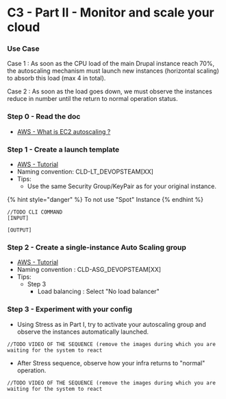# C3 - Part II - Monitor and scale your cloud

### Use Case

Case 1 : As soon as the CPU load of the main Drupal instance reach 70%, the autoscaling mechanism must launch new instances (horizontal scaling) to absorb this load (max 4 in total).

Case 2 : As soon as the load goes down, we must observe the instances reduce in number until the return to normal operation status. &#x20;

### Step 0 - Read the doc

* [AWS - What is EC2 autoscaling ?](https://docs.aws.amazon.com/autoscaling/ec2/userguide/what-is-amazon-ec2-auto-scaling.html)

### Step 1 - Create a launch template

* [AWS - Tutorial](https://docs.aws.amazon.com/autoscaling/ec2/userguide/GettingStartedTutorial.html#gs-create-lt)
* Naming convention:  CLD-LT\_DEVOPSTEAM\[XX]
* Tips:
  * Use the same Security Group/KeyPair as for your original instance.

{% hint style="danger" %}
To not use "Spot" Instance
{% endhint %}

```
//TODO CLI COMMAND
[INPUT]

[OUTPUT]
```

###

### Step 2 - Create a single-instance Auto Scaling group

* [AWS - Tutorial](https://docs.aws.amazon.com/autoscaling/ec2/userguide/GettingStartedTutorial.html#gs-create-asg)
* Naming convention : CLD-ASG\_DEVOPSTEAM\[XX]
* Tips:
  * Step 3
    * Load balancing : Select "No load balancer"

### Step 3 - Experiment with your config

* Using Stress as in Part I, try to activate your autoscaling group and observe the instances automatically launched.

```
//TODO VIDEO OF THE SEQUENCE (remove the images during which you are waiting for the system to react
```

* After Stress sequence, observe how your infra returns to "normal" operation.

```
//TODO VIDEO OF THE SEQUENCE (remove the images during which you are waiting for the system to react
```





